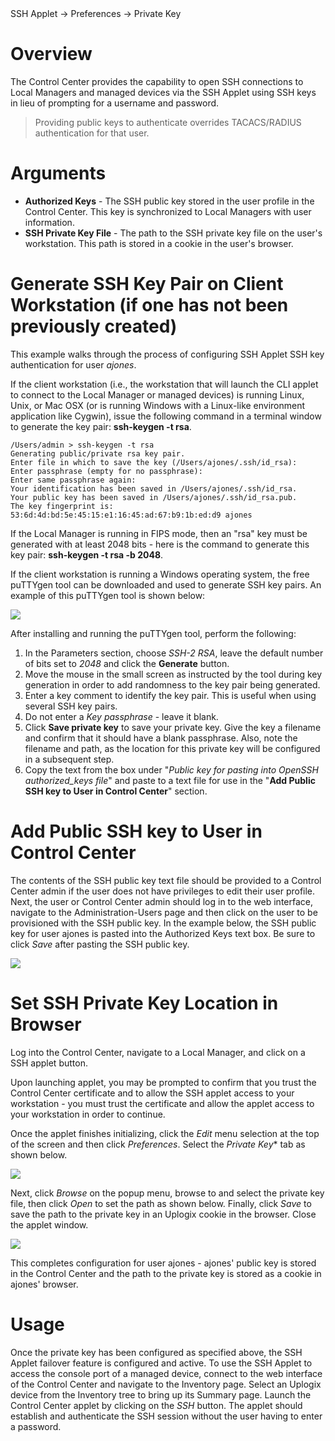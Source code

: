 <!-- 5.4 -->

<div class='ucc' />SSH Applet -> Preferences -> Private Key</div>

# Overview 

The Control Center provides the capability to open SSH connections to Local Managers and managed devices via the SSH Applet using SSH keys in lieu of prompting for a username and password.

> Providing public keys to authenticate overrides TACACS/RADIUS authentication for that user.

# Arguments

* **Authorized Keys** - The SSH public key stored in the user profile in the Control Center. This key is synchronized to Local Managers with user information.
* **SSH Private Key File** - The path to the SSH private key file on the user's workstation. This path is stored in a cookie in the user's browser.

# Generate SSH Key Pair on Client Workstation (if one has not been previously created)

This example walks through the process of configuring SSH Applet SSH key authentication for user *ajones*. 

If the client workstation (i.e., the workstation that will launch the CLI applet to connect to the Local Manager or managed devices) is running Linux, Unix, or Mac OSX (or is running Windows with a Linux-like environment application like Cygwin), issue the following command in a terminal window to generate the key pair: **ssh-keygen -t rsa**.

```
/Users/admin > ssh-keygen -t rsa
Generating public/private rsa key pair.
Enter file in which to save the key (/Users/ajones/.ssh/id_rsa): 
Enter passphrase (empty for no passphrase): 
Enter same passphrase again: 
Your identification has been saved in /Users/ajones/.ssh/id_rsa.
Your public key has been saved in /Users/ajones/.ssh/id_rsa.pub.
The key fingerprint is:
53:6d:4d:bd:5e:45:15:e1:16:45:ad:67:b9:1b:ed:d9 ajones
```

If the Local Manager is running in FIPS mode, then an "rsa" key must be generated with at least 2048 bits - here is the command to generate this key pair:  **ssh-keygen -t rsa -b 2048**.

If the client workstation is running a Windows operating system, the free puTTYgen tool can be downloaded and used to generate SSH key pairs. An example of this puTTYgen tool is shown below:

![](http://uplogix.com/support/docs/img/cc-user-guide/image167.png)
 
After installing and running the puTTYgen tool, perform the following:

1.	In the Parameters section, choose *SSH-2 RSA*, leave the default number of bits set to *2048* and click the **Generate** button.
2.	Move the mouse in the small screen as instructed by the tool during key generation in order to add randomness to the key pair being generated.
3.	Enter a key comment to identify the key pair. This is useful when using several SSH key pairs.
4.	Do not enter a *Key passphrase* - leave it blank.
5.	Click **Save private key** to save your private key.  Give the key a filename and confirm that it should have a blank passphrase.  Also, note the filename and path, as the location for this private key will be configured in a subsequent step.
6.	Copy the text from the box under "*Public key for pasting into OpenSSH authorized_keys file*" and paste to a text file for use in the "**Add Public SSH key to User in Control Center**" section.

# Add Public SSH key to User in Control Center

The contents of the SSH public key text file should be provided to a Control Center admin if the user does not have privileges to edit their user profile.  Next, the user or Control Center admin should log in to the web interface, navigate to the Administration-Users page and then click on the user to be provisioned with the SSH public key.  In the example below, the SSH public key for user ajones is pasted into the Authorized Keys text box. Be sure to click *Save* after pasting the SSH public key.

![](http://uplogix.com/support/docs/img/cc-user-guide/image168.png)
 
# Set SSH Private Key Location in Browser

Log into the Control Center, navigate to a Local Manager, and click on a SSH applet button.

Upon launching applet, you may be prompted to confirm that you trust the Control Center certificate and to allow the SSH applet access to your workstation - you must trust the certificate and allow the applet access to your workstation in order to continue.

Once the applet finishes initializing, click the *Edit* menu selection at the top of the screen and then click *Preferences*. Select the *Private Key** tab as shown below.

![](http://uplogix.com/support/docs/img/ucc5.2/Applet_SSH_KEY-1.jpg)

Next, click *Browse* on the popup menu, browse to and select the private key file, then click *Open* to set the path as shown below. Finally, click *Save* to save the path to the private key in an Uplogix cookie in the browser. Close the applet window.

![](http://uplogix.com/support/docs/img/ucc5.2/Applet_SSH_KEY-2.jpg)

This completes configuration for user ajones - ajones' public key is stored in the Control Center and the path to the private key is stored as a cookie in ajones' browser.

# Usage

Once the private key has been configured as specified above, the SSH Applet failover feature is configured and active. To use the SSH Applet to access the console port of a managed device, connect to the web interface of the Control Center and navigate to the Inventory page. Select an Uplogix device from the Inventory tree to bring up its Summary page. Launch the Control Center applet by clicking on the *SSH* button. The applet should establish and authenticate the SSH session without the user having to enter a password.